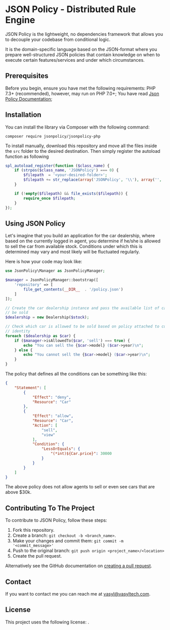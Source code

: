 # JSON Policy - Distributed Rule Engine

JSON Policy is the lightweight, no dependencies framework that allows you to decouple your codebase from conditional logic.

It is the domain-specific language based on the JSON-format where you prepare well-structured JSON policies that contain knowledge on when to execute certain features/services and under which circumstances.

## Prerequisites

Before you begin, ensure you have met the following requirements:
PHP 7.3+ (recommended), however, may run on PHP 7.0+;
You have read [Json Policy Documentation](https://jsonpolicy.github.io/);

## Installation

You can install the library via Composer with the following command:

```
composer require jsonpolicy/jsonpolicy-php
```

To install manually, download this repository and move all the files inside the `src` folder to the desired destination. Then simply register the autoload function as following

```php
spl_autoload_register(function ($class_name) {
    if (strpos($class_name, 'JSONPolicy') === 0) {
        $filepath  = '<your-desired-folder>';
        $filepath += str_replace(array('JSONPolicy', '\\'), array('', '/'), $class_name) . '.php';
    }

    if (!empty($filepath) && file_exists($filepath)) {
        require_once $filepath;
    }
});
```

## Using JSON Policy

Let's imagine that you build an application for the car dealership, where based on the currently logged in agent, you determine if he/she is allowed to sell the car from available stock. Conditions under which this is determined may vary and most likely will be fluctuated regularly.

Here is how your code may look like:

```php
use JsonPolicy\Manager as JsonPolicyManager;

$manager = JsonPolicyManager::bootstrap([
    'repository' => [
        file_get_contents(__DIR__  . '/policy.json')
    ]
]);

// Create the car dealership instance and pass the available list of cars that can
// be sold
$dealership = new Dealership($stock);

// Check which car is allowed to be sold based on policy attached to current
// identity
foreach ($dealership as $car) {
    if ($manager->isAllowedTo($car, 'sell') === true) {
        echo "You can sell the {$car->model} ($car->year)\n";
    } else {
        echo "You cannot sell the {$car->model} ($car->year)\n";
    }
}
```
The policy that defines all the conditions can be something like this:

```json
{
    "Statement": [
        {
            "Effect": "deny",
            "Resource": "Car"
        },
        {
            "Effect": "allow",
            "Resource": "Car",
            "Action": [
                "sell",
                "view"
            ],
            "Condition": {
                "LessOrEquals": {
                    "(*int)${Car.price}": 30000
                }
            }
        }
    ]
}
```

The above policy does not allow agents to sell or even see cars that are above $30k.


## Contributing To The Project
To contribute to JSON Policy, follow these steps:

1. Fork this repository.
2. Create a branch: `git checkout -b <branch_name>`.
3. Make your changes and commit them: `git commit -m '<commit_message>'`
4. Push to the original branch: `git push origin <project_name>/<location>`
5. Create the pull request.

Alternatively see the GitHub documentation on [creating a pull request](https://help.github.com/en/github/collaborating-with-issues-and-pull-requests/creating-a-pull-request).


## Contact

If you want to contact me you can reach me at <vasyl@vasyltech.com>.


## License

This project uses the following license: [<GNU General Public License>](https://www.gnu.org/licenses/#GPL).
